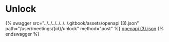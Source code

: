 # Unlock

{% swagger src="../../../../../../.gitbook/assets/openapi (3).json" path="/user/meetings/{id}/unlock" method="post" %}
[openapi (3).json](<../../../../../../.gitbook/assets/openapi (3).json>)
{% endswagger %}
